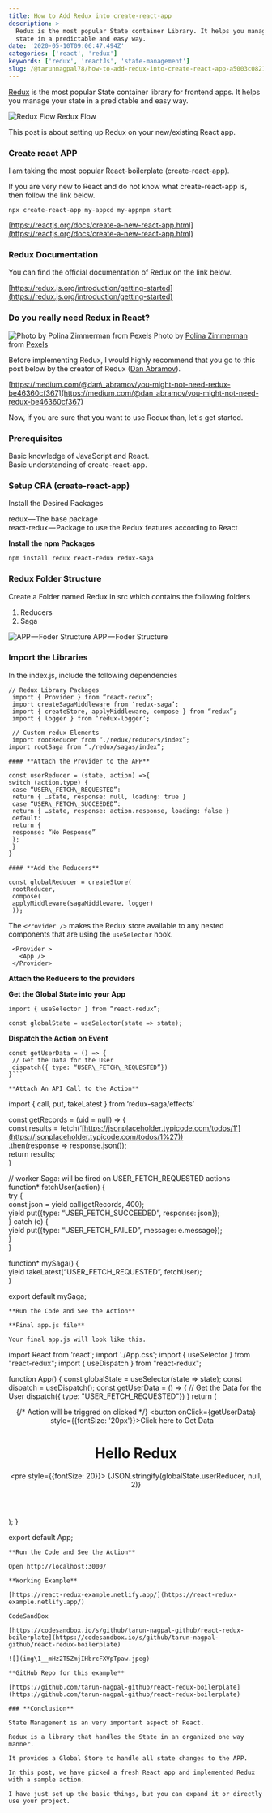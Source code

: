 ```yaml
---
title: How to Add Redux into create-react-app
description: >-
  Redux is the most popular State container Library. It helps you manage your
  state in a predictable and easy way.
date: '2020-05-10T09:06:47.494Z'
categories: ['react', 'redux']
keywords: ['redux', 'reactJs', 'state-management']
slug: /@tarunnagpal78/how-to-add-redux-into-create-react-app-a5003c08212
---
```


[Redux](https://react-redux.js.org/introduction/quick-start) is the most popular State container library for frontend apps. It helps you manage your state in a predictable and easy way.

![Redux Flow](img\1__wgvIR__ZTUTS5jww1ToG__cQ.png)
Redux Flow

This post is about setting up Redux on your new/existing React app.

### **Create react APP**

I am taking the most popular React-boilerplate (create-react-app).

If you are very new to React and do not know what create-react-app is, then follow the link below.

```
npx create-react-app my-appcd my-appnpm start
```

[https://reactjs.org/docs/create-a-new-react-app.html](https://reactjs.org/docs/create-a-new-react-app.html)

### **Redux Documentation**

You can find the official documentation of Redux on the link below.

[https://redux.js.org/introduction/getting-started](https://redux.js.org/introduction/getting-started)

### **Do you really need Redux in React?**

![Photo by [Polina Zimmerman](https://www.pexels.com/@polina-zimmerman?utm_content=attributionCopyText&utm_medium=referral&utm_source=pexels) from [Pexels](https://www.pexels.com/photo/clueless-woman-in-white-dress-shirt-3958872/?utm_content=attributionCopyText&utm_medium=referral&utm_source=pexels)](img\1__EXFwvoysFR8MB4OdowCZ3g.jpeg)
Photo by [Polina Zimmerman](https://www.pexels.com/@polina-zimmerman?utm_content=attributionCopyText&utm_medium=referral&utm_source=pexels) from [Pexels](https://www.pexels.com/photo/clueless-woman-in-white-dress-shirt-3958872/?utm_content=attributionCopyText&utm_medium=referral&utm_source=pexels)

Before implementing Redux, I would highly recommend that you go to this post below by the creator of Redux ([Dan Abramov](https://twitter.com/dan_abramov)).

[https://medium.com/@dan\_abramov/you-might-not-need-redux-be46360cf367](https://medium.com/@dan_abramov/you-might-not-need-redux-be46360cf367)

Now, if you are sure that you want to use Redux than, let's get started.

### Prerequisites

Basic knowledge of JavaScript and React.  
Basic understanding of create-react-app.

### **Setup CRA (create-react-app)**

Install the Desired Packages

redux — The base package  
react-redux — Package to use the Redux features according to React

**Install the npm Packages**
```
npm install redux react-redux redux-saga
```
### **Redux Folder Structure**

Create a Folder named Redux in src which contains the following folders

1.  Reducers
2.  Saga

![APP — Foder Structure](img\1__rtzuaabwwTqB2lz9sSJYvA.png)
APP — Foder Structure

### **Import the Libraries**

In the index.js, include the following dependencies
```
// Redux Library Packages  
 import { Provider } from “react-redux”;  
 import createSagaMiddleware from ‘redux-saga’;  
 import { createStore, applyMiddleware, compose } from “redux”;  
 import { logger } from ‘redux-logger’;

 // Custom redux Elements  
 import rootReducer from “./redux/reducers/index”;  
import rootSaga from “./redux/sagas/index”;

#### **Attach the Provider to the APP**

const userReducer = (state, action) =>{  
switch (action.type) {  
 case “USER\_FETCH\_REQUESTED”:  
 return { …state, response: null, loading: true }  
 case “USER\_FETCH\_SUCCEEDED”:  
 return { …state, response: action.response, loading: false }  
 default:  
 return {  
 response: “No Response”  
 };  
 }  
}

#### **Add the Reducers**

const globalReducer = createStore(  
 rootReducer,  
 compose(   
 applyMiddleware(sagaMiddleware, logger)  
 ));
```
The `<Provider />` makes the Redux store available to any nested components that are using the `useSelector` hook.
```
 <Provider >  
   <App />  
 </Provider>
```
**Attach the Reducers to the providers**

<Provider store={globalReducer}>  
  <App />  
</Provider>

**Get the Global State into your App**
```
import { useSelector } from “react-redux”;

const globalState = useSelector(state => state);
```
**Dispatch the Action on Event**
```
const getUserData = () => {  
 // Get the Data for the User  
 dispatch({ type: “USER\_FETCH\_REQUESTED”})  
}```

**Attach An API Call to the Action**
```
import { call, put, takeLatest } from ‘redux-saga/effects’  
  
const getRecords = (uid = null) => {  
const results = fetch(‘[https://jsonplaceholder.typicode.com/todos/1'](https://jsonplaceholder.typicode.com/todos/1%27))  
 .then(response => response.json());   
 return results;  
}

// worker Saga: will be fired on USER\_FETCH\_REQUESTED actions  
function\* fetchUser(action) {  
 try {  
 const json = yield call(getRecords, 400);  
 yield put({type: “USER\_FETCH\_SUCCEEDED”, response: json});  
 } catch (e) {  
 yield put({type: “USER\_FETCH\_FAILED”, message: e.message});  
 }  
}

function\* mySaga() {  
 yield takeLatest(“USER\_FETCH\_REQUESTED”, fetchUser);  
}

export default mySaga;
```
**Run the Code and See the Action**

**Final app.js file**

Your final app.js will look like this.

```
import React from 'react';
import './App.css';
import { useSelector } from "react-redux";
import { useDispatch } from "react-redux";

function App() {
  const globalState = useSelector(state => state);
  const dispatch = useDispatch();
  const getUserData = () => {
    // Get the Data for the User
    dispatch({ type: "USER_FETCH_REQUESTED"})
  }
  return (
    <div className="App">
      <header className="App-header">
       {/* Action will be triggred on clicked */}
      <button onClick={getUserData} style={{fontSize: '20px'}}>Click here to Get Data</button> 
      &nbsp;&nbsp;&nbsp;
    <h1>Hello Redux</h1> 
    <pre style={{fontSize: 20}}>
        {JSON.stringify(globalState.userReducer, null, 2)}
    </pre>
      </header>
    </div>
  );
}

export default App;
```
**Run the Code and See the Action**

Open http://localhost:3000/

**Working Example**

[https://react-redux-example.netlify.app/](https://react-redux-example.netlify.app/)

CodeSandBox

[https://codesandbox.io/s/github/tarun-nagpal-github/react-redux-boilerplate](https://codesandbox.io/s/github/tarun-nagpal-github/react-redux-boilerplate)

![](img\1__mHz2T5ZmjIHbrcFXVpTpaw.jpeg)

**GitHub Repo for this example**

[https://github.com/tarun-nagpal-github/react-redux-boilerplate](https://github.com/tarun-nagpal-github/react-redux-boilerplate)

### **Conclusion**

State Management is an very important aspect of React. 

Redux is a library that handles the State in an organized one way manner. 

It provides a Global Store to handle all state changes to the APP.

In this post, we have picked a fresh React app and implemented Redux with a sample action.

I have just set up the basic things, but you can expand it or directly use your project.

